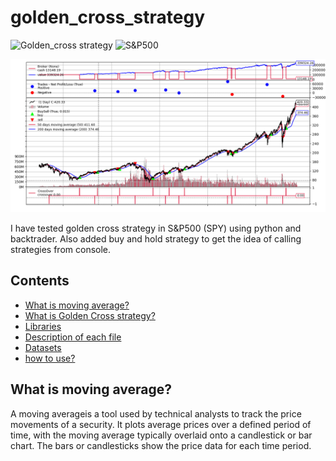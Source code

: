 <!--Head-->
# golden_cross_strategy

![Golden_cross strategy](https://img.shields.io/badge/strategy-golden__cross-blue)
![S&P500](https://img.shields.io/badge/S%26P-500-brightgreen)


![logo](https://github.com/ArunavD/golden_cross_strategy/blob/master/Figure_0.png)

I have tested golden cross strategy in S&P500 (SPY) using python and backtrader. Also added buy and hold strategy to get the idea of calling strategies from console.



## Contents

* [What is moving average?](#What-is-moving-average-?)
* [What is Golden Cross strategy?](#What-is-Golden-Cross-strategy-?)
* [Libraries](#Libraries)
* [Description of each file](#Description-of-each-file)
* [Datasets](#Datasets)
* [how to use?](#How-to-use-?)




## What is moving average?

A moving averageis a tool used by technical analysts to track the price movements of a security. It plots average prices over a defined period of time, with the moving average typically overlaid onto a candlestick or bar chart. The bars or candlesticks show the price data for each time period.
